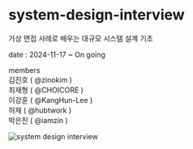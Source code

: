 # system-design-interview
가상 면접 사례로 배우는 대규모 시스템 설계 기초

date : 2024-11-17 ~ On going

members  
김진호 ( @zinokim )  
최재형 ( @CHOICORE )  
이강훈 ( @KangHun-Lee )  
허재 ( @hubtwork )  
박은진 ( @iamzin )  

![system design interview](https://github.com/user-attachments/assets/d6965161-9a20-4fcf-b50f-5702e871cabf)

